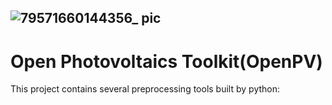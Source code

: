 ![79571660144356_ pic](https://user-images.githubusercontent.com/16301109/183941671-94b15f9a-01b3-438c-904f-f1c485f044d2.jpg)
----
# Open Photovoltaics Toolkit(OpenPV)
This project contains several preprocessing tools built by python:
